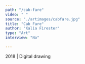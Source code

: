 ```yaml
---
path: "/cab-fare"
video: " "
source: "./artimages/cabfare.jpg"
title: "Cab Fare"
author: "Kalia Firester"
type: "Art"
interview: "No"

---
```


2018 | Digital drawing
